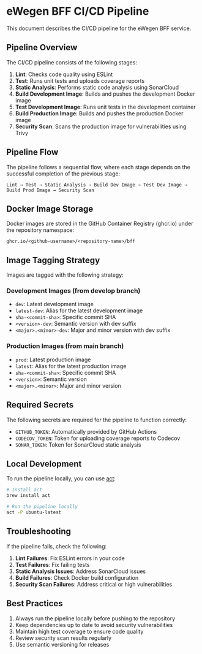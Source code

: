 # eWegen BFF CI/CD Pipeline

This document describes the CI/CD pipeline for the eWegen BFF service.

## Pipeline Overview

The CI/CD pipeline consists of the following stages:

1. **Lint**: Checks code quality using ESLint
2. **Test**: Runs unit tests and uploads coverage reports
3. **Static Analysis**: Performs static code analysis using SonarCloud
4. **Build Development Image**: Builds and pushes the development Docker image
5. **Test Development Image**: Runs unit tests in the development container
6. **Build Production Image**: Builds and pushes the production Docker image
7. **Security Scan**: Scans the production image for vulnerabilities using Trivy

## Pipeline Flow

The pipeline follows a sequential flow, where each stage depends on the successful completion of the previous stage:

```text
Lint → Test → Static Analysis → Build Dev Image → Test Dev Image → Build Prod Image → Security Scan
```

## Docker Image Storage

Docker images are stored in the GitHub Container Registry (ghcr.io) under the repository namespace:

```text
ghcr.io/<github-username>/<repository-name>/bff
```

## Image Tagging Strategy

Images are tagged with the following strategy:

### Development Images (from develop branch)

- `dev`: Latest development image
- `latest-dev`: Alias for the latest development image
- `sha-<commit-sha>`: Specific commit SHA
- `<version>-dev`: Semantic version with dev suffix
- `<major>.<minor>-dev`: Major and minor version with dev suffix

### Production Images (from main branch)

- `prod`: Latest production image
- `latest`: Alias for the latest production image
- `sha-<commit-sha>`: Specific commit SHA
- `<version>`: Semantic version
- `<major>.<minor>`: Major and minor version

## Required Secrets

The following secrets are required for the pipeline to function correctly:

- `GITHUB_TOKEN`: Automatically provided by GitHub Actions
- `CODECOV_TOKEN`: Token for uploading coverage reports to Codecov
- `SONAR_TOKEN`: Token for SonarCloud static analysis

## Local Development

To run the pipeline locally, you can use [act](https://github.com/nektos/act):

```bash
# Install act
brew install act

# Run the pipeline locally
act -P ubuntu-latest
```

## Troubleshooting

If the pipeline fails, check the following:

1. **Lint Failures**: Fix ESLint errors in your code
2. **Test Failures**: Fix failing tests
3. **Static Analysis Issues**: Address SonarCloud issues
4. **Build Failures**: Check Docker build configuration
5. **Security Scan Failures**: Address critical or high vulnerabilities

## Best Practices

1. Always run the pipeline locally before pushing to the repository
2. Keep dependencies up to date to avoid security vulnerabilities
3. Maintain high test coverage to ensure code quality
4. Review security scan results regularly
5. Use semantic versioning for releases
